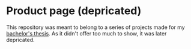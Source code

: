 # Product page (depricated)

This repository was meant to belong to a series of projects made for my [bachelor's thesis](https://tfg-docs.vercel.app/). As it didn't offer too much to show, it was later depricated.
